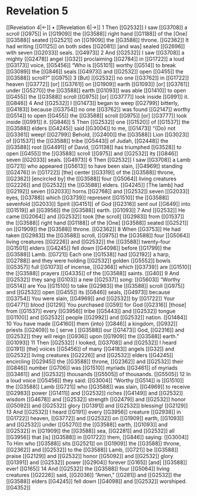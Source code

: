 # Revelation 5
[[Revelation 4|←]] • [[Revelation 6|→]]
1 Then [[G2532]] I saw [[G3708]] a scroll [[G975]] in [[G1909]] the [[G3588]] right hand [[G1188]] of the [One] [[G3588]] seated [[G2521]] on [[G1909]] the [[G3588]] throne. [[G2362]] It had writing [[G1125]] on both sides [[G2081]] [and was] sealed [[G2696]] with seven [[G2033]] seals. [[G4973]] 
2 And [[G2532]] I saw [[G3708]] a mighty [[G2478]] angel [[G32]] proclaiming [[G2784]] in [[G1722]] a loud [[G3173]] voice, [[G5456]] “Who is [[G5101]] worthy [[G514]] to break [[G3089]] the [[G846]] seals [[G4973]] and [[G2532]] open [[G455]] the [[G3588]] scroll?” [[G975]] 
3 [But] [[G2532]] no one [[G3762]] in [[G1722]] heaven [[G3772]] [or] [[G3761]] on [[G1909]] earth [[G1093]] [or] [[G3761]] under [[G5270]] the [[G3588]] earth [[G1093]] was able [[G1410]] to open [[G455]] the [[G3588]] scroll [[G975]] [or] [[G3777]] look inside [[G991]] it. [[G846]] 
4 And [[G2532]] I [[G1473]] began to weep [[G2799]] bitterly, [[G4183]] because [[G3754]] no one [[G3762]] was found [[G2147]] worthy [[G514]] to open [[G455]] the [[G3588]] scroll [[G975]] [or] [[G3777]] look inside [[G991]] it. [[G846]] 
5 Then [[G2532]] one [[G1520]] of [[G1537]] the [[G3588]] elders [[G4245]] said [[G3004]] to me, [[G1473]] “{Do} not [[G3361]] weep! [[G2799]] Behold, [[G2400]] the [[G3588]] Lion [[G3023]] of [[G1537]] the [[G3588]] tribe [[G5443]] of Judah, [[G2448]] the [[G3588]] root [[G4491]] of David, [[G1138]] has triumphed [[G3528]] to open [[G455]] the [[G3588]] scroll [[G975]] and [[G2532]] its [[G846]] seven [[G2033]] seals. [[G4973]] 
6 Then [[G2532]] I saw [[G3708]] a Lamb [[G721]] who appeared [[G5613]] to have been slain, [[G4969]] standing [[G2476]] in [[G1722]] [the] center [[G3319]] of the [[G3588]] throne, [[G2362]] [encircled by] the [[G3588]] four [[G5064]] living creatures [[G2226]] and [[G2532]] the [[G3588]] elders. [[G4245]] [The lamb] had [[G2192]] seven [[G2033]] horns [[G2768]] and [[G2532]] seven [[G2033]] eyes, [[G3788]] which [[G3739]] represent [[G1510]] the [[G3588]] sevenfold [[G2033]] Spirit [[G4151]] of God [[G2316]] sent out [[G649]] into [[G1519]] all [[G3956]] the [[G3588]] earth. [[G1093]] 
7 And [[G2532]] He came [[G2064]] and [[G2532]] took [the scroll] [[G2983]] from [[G1537]] the [[G3588]] right hand [[G1188]] of the [One] [[G3588]] seated [[G2521]] on [[G1909]] the [[G3588]] throne. [[G2362]] 
8 When [[G3753]] He had taken [[G2983]] the [[G3588]] scroll, [[G975]] the [[G3588]] four [[G5064]] living creatures [[G2226]] and [[G2532]] the [[G3588]] twenty-four [[G1501]] elders [[G4245]] fell down [[G4098]] before [[G1799]] the [[G3588]] Lamb. [[G721]] Each one [[G1538]] had [[G2192]] a harp, [[G2788]] and they were holding [[G2532]] golden [[G5552]] bowls [[G5357]] full [[G1073]] of incense, [[G2368]] which [[G3739]] are [[G1510]] the [[G3588]] prayers [[G4335]] of the [[G3588]] saints. [[G40]] 
9 And [[G2532]] they sang [[G103]] a new [[G2537]] song: [[G5603]] “Worthy [[G514]] are You [[G1510]] to take [[G2983]] the [[G3588]] scroll [[G975]] and [[G2532]] open [[G455]] its [[G846]] seals, [[G4973]] because [[G3754]] You were slain, [[G4969]] and [[G2532]] by [[G1722]] Your [[G4771]] blood [[G129]] You purchased [[G59]] for God [[G2316]] [those] from [[G1537]] every [[G3956]] tribe [[G5443]] and [[G2532]] tongue [[G1100]] and [[G2532]] people [[G2992]] and [[G2532]] nation. [[G1484]] 
10 You have made [[G4160]] them {into} [[G846]] a kingdom, [[G932]] priests [[G2409]] to [ serve ] [[G3588]] our [[G1473]] God, [[G2316]] and [[G2532]] they will reign [[G936]] upon [[G1909]] the [[G3588]] earth.” [[G1093]] 
11 Then [[G2532]] I looked, [[G3708]] and [[G2532]] I heard [[G191]] [the] voices [[G5456]] of many [[G4183]] angels [[G32]] and [[G2532]] living creatures [[G2226]] and [[G2532]] elders [[G4245]] encircling [[G2945]] the [[G3588]] throne, [[G2362]] and [[G2532]] their [[G846]] number [[G706]] was [[G1510]] myriads [[G3461]] of myriads [[G3461]] and [[G2532]] thousands [[G5505]] of thousands. [[G5505]] 
12 In a loud voice [[G5456]] they said: [[G3004]] “Worthy [[G514]] is [[G1510]] the [[G3588]] Lamb [[G721]] who [[G3588]] was slain, [[G4969]] to receive [[G2983]] power [[G1411]] and [[G2532]] riches [[G4149]] and [[G2532]] wisdom [[G4678]] and [[G2532]] strength [[G2479]] and [[G2532]] honor [[G5092]] and [[G2532]] glory [[G1391]] and [[G2532]] blessing! [[G2129]] 
13 And [[G2532]] I heard [[G191]] every [[G3956]] creature [[G2938]] in [[G1722]] heaven, [[G3772]] and [[G2532]] on [[G1909]] earth, [[G1093]] and [[G2532]] under [[G5270]] the [[G3588]] earth, [[G1093]] and [[G2532]] in [[G1909]] the [[G3588]] sea, [[G2281]] and [[G2532]] all [[G3956]] that [is] [[G3588]] in [[G1722]] them, [[G846]] saying: [[G3004]] To Him who [[G3588]] sits [[G2521]] on [[G1909]] the [[G3588]] throne, [[G2362]] and [[G2532]] to the [[G3588]] Lamb, [[G721]] be [[G3588]] praise [[G2129]] and [[G2532]] honor [[G5092]] and [[G2532]] glory [[G1391]] and [[G2532]] power [[G2904]] forever [[G165]] [and] [[G3588]] ever! [[G165]] 
14 And [[G2532]] the [[G3588]] four [[G5064]] living creatures [[G2226]] said, [[G2036]] “Amen,” [[G281]] and [[G2532]] the [[G3588]] elders [[G4245]] fell down [[G4098]] and [[G2532]] worshiped. [[G4352]] 
